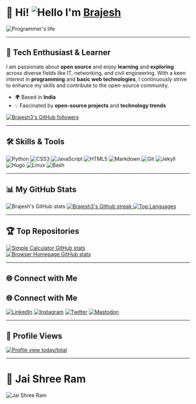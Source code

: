 # 🚀 Hi! ![Hello](https://user-images.githubusercontent.com/18350557/176309783-0785949b-9127-417c-8b55-ab5a4333674e.gif) I'm [Brajesh](https://github.com/Brajesh3) 

![Programmer's life](https://i.giphy.com/f3iwJFOVOwuy7K6FFw.webp)

---

## 🌟 Tech Enthusiast & Learner
I am passionate about **open source** and enjoy **learning** and **exploring** across diverse fields like IT, networking, and civil engineering. With a keen interest in **programming** and **basic web technologies**, I continuously strive to enhance my skills and contribute to the open-source community.

* 🌍 Based in **India**
* 💡 Fascinated by **open-source projects** and **technology trends**
<a href="https://www.github.com/Brajesh3" target="_blank" rel="noreferrer">
  <img src="https://img.shields.io/github/followers/Brajesh3?logo=github&style=for-the-badge&color=cba6f7&labelColor=1e1e2e" alt="Brajesh3's GitHub followers" />
</a>

---

## 🛠️ Skills & Tools
![Python](https://img.shields.io/static/v1?style=for-the-badge&message=Python&color=cba6f7&logo=Python&logoColor=1e1e2e&label=)
![CSS3](https://img.shields.io/static/v1?style=for-the-badge&message=CSS3&color=94e2d5&logo=CSS3&logoColor=1e1e2e&label=)
![JavaScript](https://img.shields.io/static/v1?style=for-the-badge&message=JavaScript&color=f5c2e7&logo=javascript&logoColor=1e1e2e&label=)
![HTML5](https://img.shields.io/static/v1?style=for-the-badge&message=HTML5&color=f38ba8&logo=HTML5&logoColor=1e1e2e&label=)
![Markdown](https://img.shields.io/static/v1?style=for-the-badge&message=Markdown&color=cdd6f4&logo=Markdown&logoColor=1e1e2e&label=)
![Git](https://img.shields.io/static/v1?style=for-the-badge&message=Git&color=eba0ac&logo=Git&logoColor=1e1e2e&label=)
![Jekyll](https://img.shields.io/static/v1?style=for-the-badge&message=Jekyll&color=cba6f7&logo=Jekyll&logoColor=1e1e2e&label=)
![Hugo](https://img.shields.io/static/v1?style=for-the-badge&message=Hugo&color=94e2d5&logo=Hugo&logoColor=1e1e2e&label=)
![Linux](https://img.shields.io/static/v1?style=for-the-badge&message=Linux&color=a6e3a1&logo=Linux&logoColor=1e1e2e&label=)
![Bash](https://img.shields.io/static/v1?style=for-the-badge&message=Bash&color=f9e2af&logo=GNU+Bash&logoColor=1e1e2e&label=)

---

## 📊 My GitHub Stats
![Brajesh's GitHub stats](https://github-readme-stats.vercel.app/api?username=brajesh3&show_icons=true&theme=catppuccin_mocha&show=reviews,discussions_started,discussions_answered,prs_merged,prs_merged_percentage)
<a href="https://www.github.com/Brajesh3">
  <img src="https://github-readme-streak-stats.herokuapp.com/?user=brajesh3&theme=catppuccin_mocha&hide_border=true" alt="Brajesh3's Github streak" />
</a>
<a href="https://github.com/Brajesh3" align="left">
  <img src="https://github-readme-stats.vercel.app/api/top-langs/?username=Brajesh3&langs_count=10&theme=catppuccin_mocha&hide_border=true&locale=en&custom_title=Top%20Languages" alt="Top Languages" />
</a>

---

## 🏆 Top Repositories
<div class="image-container">
  <a href="https://github.com/Brajesh3/Simple_Calculator">
    <img src="https://github-readme-stats.vercel.app/api/pin/?username=Brajesh3&repo=Simple_Calculator&theme=catppuccin_mocha&hide_border=true&locale=en" alt="Simple Calculator GitHub stats" />
  </a>
</div>
<div class="image-container">
  <a href="https://github.com/Brajesh3/Browser_homepage">
    <img src="https://github-readme-stats.vercel.app/api/pin/?username=Brajesh3&repo=Browser_homepage&theme=catppuccin_mocha&hide_border=true&locale=en" alt="Browser Homepage GitHub stats" />
  </a>
</div>

---

## 🌐 Connect with Me
## 🌐 Connect with Me
[![LinkedIn](https://img.shields.io/badge/LinkedIn-Connect-89b4fa?style=for-the-badge&logo=linkedin&logoColor=1e1e2e)](https://www.linkedin.com/in/brajesh-kumar-056b75277)
[![Instagram](https://img.shields.io/badge/Instagram-Follow-f38ba8?style=for-the-badge&logo=instagram&logoColor=1e1e2e)](https://www.instagram.com/brajesh_kr3)
[![Twitter](https://img.shields.io/badge/X-Follow-a6e3a1?style=for-the-badge&logo=x&logoColor=1e1e2e)](https://www.twitter.com/Brajesh_kr3)
[![Mastodon](https://img.shields.io/badge/Mastodon-Follow-94e2d5?style=for-the-badge&logo=mastodon&logoColor=1e1e2e)](https://mastodon.social/@Looter_)

---

## 👀 Profile Views
[![Profile view today/total](https://hits.seeyoufarm.com/api/count/incr/badge.svg?url=https%3A%2F%2Fgithub.com%2Fbrajesh3%2Fbrajesh3&count_bg=%23cba6f7&title_bg=%231e1e2e&title=Profile%20views%20today%2Ftotal&edge_flat=false)](https://github.com/brajesh3)

---

# 🚩 Jai Shree Ram
![Jai Shree Ram](https://i.giphy.com/0nl1a9rt1Ep2dIbQJD.webp)
